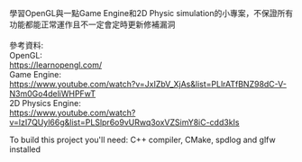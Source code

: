 學習OpenGL與一點Game Engine和2D Physic simulation的小專案，不保證所有功能都能正常運作且不一定會定時更新修補漏洞<br>
<br>
參考資料:<br>
OpenGL:<br>
https://learnopengl.com/<br>
Game Engine:<br>
https://www.youtube.com/watch?v=JxIZbV_XjAs&list=PLlrATfBNZ98dC-V-N3m0Go4deliWHPFwT<br>
2D Physics Engine:<br>
https://www.youtube.com/watch?v=lzI7QUyl66g&list=PLSlpr6o9vURwq3oxVZSimY8iC-cdd3kIs

To build this project you'll need: C++ compiler, CMake, spdlog and glfw installed
